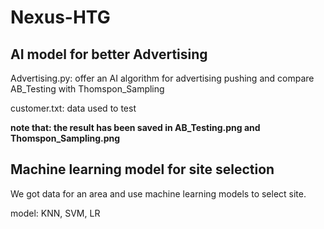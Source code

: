 # Nexus-HTG

## AI model for better Advertising

Advertising.py: offer an AI algorithm for advertising pushing and compare AB_Testing with Thomspon_Sampling

customer.txt: data used to test

**note that: the result has been saved in AB_Testing.png and Thomspon_Sampling.png**

## Machine learning model for site selection

We got data for an area and use machine learning models to select site.

model: KNN, SVM, LR

